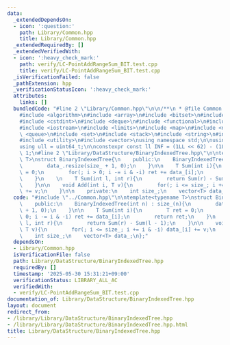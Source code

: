 ```yaml
---
data:
  _extendedDependsOn:
  - icon: ':question:'
    path: Library/Common.hpp
    title: Library/Common.hpp
  _extendedRequiredBy: []
  _extendedVerifiedWith:
  - icon: ':heavy_check_mark:'
    path: verify/LC-PointAddRangeSum_BIT.test.cpp
    title: verify/LC-PointAddRangeSum_BIT.test.cpp
  _isVerificationFailed: false
  _pathExtension: hpp
  _verificationStatusIcon: ':heavy_check_mark:'
  attributes:
    links: []
  bundledCode: "#line 2 \"Library/Common.hpp\"\n\n/**\n * @file Common.hpp\n */\n\n\
    #include <algorithm>\n#include <array>\n#include <bitset>\n#include <cassert>\n\
    #include <cstdint>\n#include <deque>\n#include <functional>\n#include <iomanip>\n\
    #include <iostream>\n#include <limits>\n#include <map>\n#include <numeric>\n#include\
    \ <queue>\n#include <set>\n#include <stack>\n#include <string>\n#include <tuple>\n\
    #include <utility>\n#include <vector>\nusing namespace std;\n\nusing ll = int64_t;\n\
    using ull = uint64_t;\n\nconstexpr const ll INF = (1LL << 62) - (1LL << 30) -\
    \ 1;\n#line 2 \"Library/DataStructure/BinaryIndexedTree.hpp\"\n\ntemplate<typename\
    \ T>\nstruct BinaryIndexedTree{\n    public:\n    BinaryIndexedTree(int n) : size_(n){\n\
    \        data_.resize(size_ + 1, 0);\n    }\n\n    T Sum(int i){\n        T ret\
    \ = 0;\n        for(; i > 0; i -= i & -i) ret += data_[i];\n        return ret;\n\
    \    }\n    \n    T Sum(int l, int r){\n        return Sum(r) - Sum(l - 1);\n\
    \    }\n\n    void Add(int i, T v){\n        for(; i <= size_; i += i & -i) data_[i]\
    \ += v;\n    }\n\n    private:\n    int size_;\n    vector<T> data_;\n};\n"
  code: "#include \"../Common.hpp\"\n\ntemplate<typename T>\nstruct BinaryIndexedTree{\n\
    \    public:\n    BinaryIndexedTree(int n) : size_(n){\n        data_.resize(size_\
    \ + 1, 0);\n    }\n\n    T Sum(int i){\n        T ret = 0;\n        for(; i >\
    \ 0; i -= i & -i) ret += data_[i];\n        return ret;\n    }\n    \n    T Sum(int\
    \ l, int r){\n        return Sum(r) - Sum(l - 1);\n    }\n\n    void Add(int i,\
    \ T v){\n        for(; i <= size_; i += i & -i) data_[i] += v;\n    }\n\n    private:\n\
    \    int size_;\n    vector<T> data_;\n};"
  dependsOn:
  - Library/Common.hpp
  isVerificationFile: false
  path: Library/DataStructure/BinaryIndexedTree.hpp
  requiredBy: []
  timestamp: '2025-05-30 15:31:21+09:00'
  verificationStatus: LIBRARY_ALL_AC
  verifiedWith:
  - verify/LC-PointAddRangeSum_BIT.test.cpp
documentation_of: Library/DataStructure/BinaryIndexedTree.hpp
layout: document
redirect_from:
- /library/Library/DataStructure/BinaryIndexedTree.hpp
- /library/Library/DataStructure/BinaryIndexedTree.hpp.html
title: Library/DataStructure/BinaryIndexedTree.hpp
---
```

